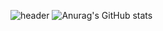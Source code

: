 ![header](https://capsule-render.vercel.app/api?type=wave&color=auto&height=300&section=header&text=SeopTeachStack%20&fontSize=90)
![Anurag's GitHub stats](https://github-readme-stats.vercel.app/api?username=dkfzm3221&show_icons=true&theme=radical)

